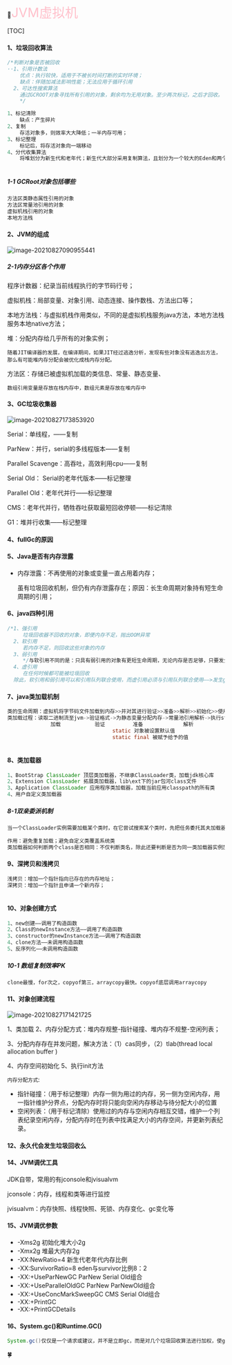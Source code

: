 :whale:<span style='color:pink;font-size:30'>JVM虚拟机</span>

[TOC]

#### 1、垃圾回收算法

`````java
/*判断对象是否被回收
··1、引用计数法
    优点：执行较快，适用于不被长时间打断的实时环境；
    缺点：伴随加减法影响性能；无法应用于循环引用
  2、可达性搜索算法
    通过GCROOT对象寻找所有引用的对象，剩余均为无用对象。至少两次标记，之后才回收。
    */

1、标记清除
    缺点：产生碎片
2、复制
    存活对象多，则效率大大降低；一半内存可用；
3、标记整理
    标记后，将存活对象向一端移动
4、分代收集算法
    将堆划分为新生代和老年代；新生代大部分采用复制算法，且划分为一个较大的Eden和两个较小的Survivor空间，大小约为8比2，垃圾回收时将eden和survivor1中存活对象复制到survivor2（若空间不足，有老年代担保；）gc后，对象年龄+1，达到15，移至老年代。一般，大对象（需要大量连续空间的对象，如数组）直接分配老年代。
    
`````

##### 1-1 GCRoot对象包括哪些

```java
方法区类静态属性引用的对象
方法区常量池引用的对象
虚拟机栈引用的对象
本地方法栈
```



#### 2、JVM的组成

![image-20210827090955441](https://github.com/younggungun/younggungun/blob/main/images/jvm%E7%9A%84%E7%BB%84%E6%88%90.png)

##### 2-1内存分区各个作用

程序计数器：纪录当前线程执行的字节码行号；

虚拟机栈：局部变量、对象引用、动态连接、操作数栈、方法出口等；

本地方法栈：与虚拟机栈作用类似，不同的是虚拟机栈服务java方法，本地方法栈服务本地native方法；

堆：分配内存给几乎所有的对象实例；

`随着JIT编译器的发展，在编译期间，如果JIT经过逃逸分析，发现有些对象没有逃逸出方法，那么有可能堆内存分配会被优化成栈内存分配。`

方法区：存储已被虚拟机加载的类信息、常量、静态变量、

`数组引用变量是存放在栈内存中，数组元素是存放在堆内存中`

#### 3、GC垃圾收集器

![image-20210827173853920](https://github.com/younggungun/younggungun/blob/main/images/jvm%E7%9A%84%E5%90%84%E6%94%B6%E9%9B%86%E5%99%A8.png)

Serial：单线程，——复制

ParNew：并行，serial的多线程版本——复制

Parallel Scavenge：高吞吐，高效利用cpu——复制

Serial Old：	Serial的老年代版本——标记整理

Parallel Old：老年代并行——标记整理

CMS：老年代并行，牺牲吞吐获取最短回收停顿——标记清除

G1：堆并行收集——标记整理

#### 4、fullGc的原因

#### 5、Java是否有内存泄露

- 内存泄露：不再使用的对象或变量一直占用着内存；

  虽有垃圾回收机制，但仍有内存泄露存在；原因：长生命周期对象持有短生命周期的引用；

#### 6、java四种引用

```java
/*1、强引用
  	 垃圾回收器不回收的对象，即便内存不足，抛出OOM异常
  2、软引用
  	 若内存不足，则回收这些对象的内存
  3、弱引用
  	 */与软引用不同的是：只具有弱引用的对象有更短生命周期，无论内存是否足够，只要发生gc则回收只具有弱引用的对象/*
  4、虚引用
  	 在任何时候都可能被垃圾回收
  除此，软引用和弱引用可以和引用队列联合使用，而虚引用必须与引用队列联合使用——>发生gc，jvm会把相应的引用加入引用队列。
```



#### 7、java类加载机制

```java
类的生命周期：虚拟机将字节码文件加载到内存>>并对其进行验证>>准备>>解析>>初始化>>使用>>卸载
类加载过程：读取二进制流至jvm->验证格式->为静态变量分配内存->常量池引用解析->执行static代码
              加载           验证         准备             解析    
                                  static 对象被设置默认值
    							  static final 被赋予给予的值
    												
```



#### 8、类加载器

```java
1、BootStrap ClassLoader 顶层类加载器，不继承ClassLoader类，加载jdk核心库
2、Extension ClassLoader 拓展类加载器，lib\ext下的jar包河class文件
3、Application ClassLoader 应用程序类加载器，加载当前应用classpath的所有类 
4、用户自定义类加载器
```

##### 8-1双亲委派机制

```java
当一个ClassLoader实例需要加载某个类时，在它尝试搜索某个类时，先把任务委托其夫加载器，即由上之下的依次尝试，先由顶层加载器尝试加载，若不行则任务转给拓展类加载器，若不行则任务转给app类加载器，若依旧不行，返回给一开始的ClassLoader类加载器实例，若均未加载，则抛classnotFoundException。
    
作用：避免重复加载；避免自定义类覆盖系统类
类加载器如何判断两个class是否相同：不仅判断类名，除此还要判断是否为同一类加载器实例加载。
```



#### 9、深拷贝和浅拷贝

```java
浅拷贝：增加一个指针指向已存在的内存地址；
深拷贝：增加一个指针且申请一个新内存；
    
```



#### 10、对象创建方式

```java
1、new创建——调用了构造函数
2、Class的newInstance方法——调用了构造函数   
3、constructor的newInstance方法——调用了构造函数
4、clone方法——未调用构造函数
5、反序列化——未调用构造函数
```

##### 10-1 数组复制效率PK

```java
clone最慢，for次之，copyof第三，arraycopy最快。copyof底层调用arraycopy
```

#### 11、对象创建流程

![image-20210827171421725](https://github.com/younggungun/younggungun/blob/main/images/jvm%E7%9A%84%E5%AF%B9%E8%B1%A1%E5%88%9B%E5%BB%BA%E8%BF%87%E7%A8%8B.png)

1、类加载  2、内存分配方式：堆内存规整-指针碰撞、堆内存不规整-空闲列表；

3、分配内存存在并发问题，解决方法：（1）cas同步，（2）tlab(thread local allocation buffer )

4、内存空间初始化 5、执行init方法

`内存分配方式`:

- 指针碰撞：（用于标记整理）内存一侧为用过的内存，另一侧为空闲内存，用一指针维护分界点，分配内存时将只能向空闲内存移动与待分配大小的位置
- 空闲列表：（用于标记清除）使用过的内存与空闲内存相互交错，维护一个列表纪录空闲内存，分配内存时在列表中找满足大小的内存空间，并更新列表纪录。

#### 12、永久代会发生垃圾回收么

#### 14、JVM调优工具

JDK自带，常用的有jconsole和jvisualvm

jconsole：内存，线程和类等进行监控

jvisualvm：内存快照、线程快照、死锁、内存变化、gc变化等

#### 15、JVM调优参数

- -Xms2g	初始化堆大小2g
- -Xmx2g    堆最大内存2g
- -XX:NewRatio=4    新生代老年代内存比例
- -XX:SurvivorRatio=8  eden与survivor比例8：2
- -XX:+UseParNewGC  ParNew Serial Old组合
- -XX:+UseParallelOldGC  ParNew ParNewOld组合
- -XX:+UseConcMarkSweepGC   CMS Serial Old组合
- -XX:+PrintGC 
- -XX:+PrintGCDetails

#### 16、System.gc()和Runtime.GC()

```java
System.gc()仅仅是一个请求或建议，并不是立即gc，而是对几个垃圾回收算法进行加权，使gc更容易、或更提前、或回收更多。
```

:four_leaf_clover:



 
